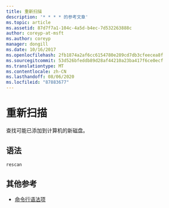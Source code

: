 ```yaml
---
title: 重新扫描
description: '* * * * 的参考文章'
ms.topic: article
ms.assetid: 87d7f7a1-104c-4a5d-b4ec-7d532263888c
author: coreyp-at-msft
ms.author: coreyp
manager: dongill
ms.date: 10/16/2017
ms.openlocfilehash: 2fb1874a2af6cc6154780e289cd7db3cfeecea8f
ms.sourcegitcommit: 53d526bfeddb89d28af44210a23ba417f6ce0ecf
ms.translationtype: MT
ms.contentlocale: zh-CN
ms.lasthandoff: 08/06/2020
ms.locfileid: "87883677"
---
```

# <a name="rescan"></a>重新扫描



查找可能已添加到计算机的新磁盘。

## <a name="syntax"></a>语法

```
rescan
```

## <a name="additional-references"></a>其他参考

- [命令行语法项](command-line-syntax-key.md)

